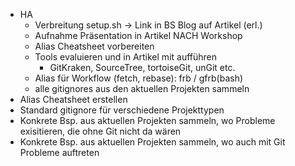 - HA
  - Verbreitung setup.sh -> Link in BS Blog auf Artikel (erl.)
  - Aufnahme Präsentation in Artikel NACH Workshop
  - Alias Cheatsheet vorbereiten
  - Tools evaluieren und in Artikel mit aufführen
    - GitKraken, SourceTree, tortoiseGit, unGit etc.
  - Alias für Workflow (fetch, rebase): frb / gfrb(bash)
  - alle gitignores aus den aktuellen Projekten sammeln
- Alias Cheatsheet erstellen
- Standard gitignore für verschiedene Projekttypen
- Konkrete Bsp. aus aktuellen Projekten sammeln, wo Probleme exisitieren, die ohne Git nicht da wären
- Konkrete Bsp. aus aktuellen Projekten sammeln, wo auch mit Git Probleme auftreten
